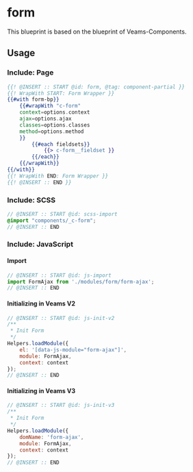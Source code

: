 # form

This blueprint is based on the blueprint of Veams-Components.

## Usage

### Include: Page

``` hbs
{{! @INSERT :: START @id: form, @tag: component-partial }}
{{! WrapWith START: Form Wrapper }}
{{#with form-bp}}
	{{#wrapWith "c-form"
	context=options.context
	ajax=options.ajax
	classes=options.classes
	method=options.method
	}}
		{{#each fieldsets}}
			{{> c-form__fieldset }}
		{{/each}}
	{{/wrapWith}}
{{/with}}
{{! WrapWith END: Form Wrapper }}
{{! @INSERT :: END }}
```

### Include: SCSS

``` scss
// @INSERT :: START @id: scss-import
@import "components/_c-form";
// @INSERT :: END
```

### Include: JavaScript

#### Import
``` js
// @INSERT :: START @id: js-import
import FormAjax from './modules/form/form-ajax';
// @INSERT :: END
```

#### Initializing in Veams V2
``` js
// @INSERT :: START @id: js-init-v2
/**
 * Init Form
 */
Helpers.loadModule({
	el: '[data-js-module="form-ajax"]',
	module: FormAjax,
	context: context
});
// @INSERT :: END
```

#### Initializing in Veams V3
``` js
// @INSERT :: START @id: js-init-v3
/**
 * Init Form
 */
Helpers.loadModule({
	domName: 'form-ajax',
	module: FormAjax,
	context: context
});
// @INSERT :: END
```
